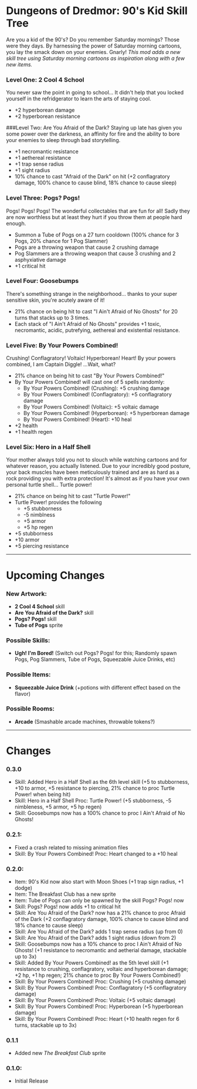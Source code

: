 Dungeons of Dredmor: 90's Kid Skill Tree
================================

Are you a kid of the 90's? Do you remember Saturday mornings? Those were they days. By harnessing the power of Saturday morning cartoons, you lay the smack down on your enemies. Gnarly! _This mod adds a new skill tree using Saturday morning cartoons as inspiration along with a few new items._

### Level One: 2 Cool 4 School
You never saw the point in going to school... It didn't help that you locked yourself in the refridgerator to learn the arts of staying cool.
* +2 hyperborean damage
* +2 hyperborean resistance

###Level Two: Are You Afraid of the Dark?
Staying up late has given you some power over the darkness, an affinity for fire and the ability to bore your enemies to sleep through bad storytelling.
* +1 necromantic resistance
* +1 aethereal resistance
* +1 trap sense radius
* +1 sight radius
* 10% chance to cast "Afraid of the Dark" on hit (+2 conflagratory damage, 100% chance to cause blind, 18% chance to cause sleep)

### Level Three: Pogs? Pogs!
Pogs! Pogs! Pogs! The wonderful collectables that are fun for all! Sadly they are now worthless but at least they hurt if you throw them at people hard enough.
* Summon a Tube of Pogs on a 27 turn cooldown (100% chance for 3 Pogs, 20% chance for 1 Pog Slammer)
* Pogs are a throwing weapon that cause 2 crushing damage
* Pog Slammers are a throwing weapon that cause 3 crushing and 2 asphyxiative damage
* +1 critical hit

### Level Four: Goosebumps
There's something strange in the neighborhood... thanks to your super sensitive skin, you're acutely aware of it!
* 21% chance on being hit to cast "I Ain't Afraid of No Ghosts" for 20 turns that stacks up to 3 times.
* Each stack of "I Ain't Afraid of No Ghosts" provides +1 toxic, necromantic, acidic, putrefying, aethereal and existential resistance.

### Level Five: By Your Powers Combined!
Crushing! Conflagratory! Voltaic! Hyperborean! Heart! By your powers combined, I am Captain Diggle! ...Wait, what?
* 21% chance on being hit to cast "By Your Powers Combined!"
* By Your Powers Combined! will cast one of 5 spells randomly:
	* By Your Powers Combined! (Crushing): +5 crushing damage
	* By Your Powers Combined! (Conflagratory): +5 conflagratory damage
	* By Your Powers Combined! (Voltaic): +5 voltaic damage
	* By Your Powers Combined! (Hyperborean): +5 hyperborean damage
	* By Your Powers Combined! (Heart): +10 heal
* +2 health
* +1 health regen


### Level Six: Hero in a Half Shell
Your mother always told you not to slouch while watching cartoons and for whatever reason, you actually listened. Due to your incredibly good posture, your back muscles have been meticulously trained and are as hard as a rock providing you with extra protection! It's almost as if you have your own personal turtle shell... Turtle power!
* 21% chance on being hit to cast "Turtle Power!"
* Turtle Power! provides the following
  * +5 stubborness
  * -5 nimblness
  * +5 armor
  * +5 hp regen
* +5 stubborness
* +10 armor
* +5 piercing resistance

---

Upcoming Changes
================================
### New Artwork:
* **2 Cool 4 School** skill
* **Are You Afraid of the Dark?** skill
* **Pogs? Pogs!** skill
* **Tube of Pogs** sprite

### Possible Skills:
* **Ugh! I'm Bored!** (Switch out Pogs? Pogs! for this; Randomly spawn Pogs, Pog Slammers, Tube of Pogs, Squeezable Juice Drinks, etc)

### Possible Items:
* **Squeezable Juice Drink** (+potions with different effect based on the flavor)

### Possible Rooms:
* **Arcade** (Smashable arcade machines, throwable tokens?)

---

Changes
===========

### 0.3.0
* Skill: Added Hero in a Half Shell as the 6th level skill (+5 to stubborness, +10 to armor, +5 resistance to piercing, 21% chance to proc Turtle Power! when being hit)
* Skill: Hero in a Half Shell Proc: Turtle Power! (+5 stubborness, -5 nimbleness, +5 armor, +5 hp regen)
* Skill: Goosebumps now has a 100% chance to proc I Ain't Afraid of No Ghosts!

### 0.2.1:
* Fixed a crash related to missing animation files
* Skill: By Your Powers Combined! Proc: Heart changed to a +10 heal

### 0.2.0:
* Item: 90's Kid now also start with Moon Shoes (+1 trap sign radius, +1 dodge)
* Item: The Breakfast Club has a new sprite
* Item: Tube of Pogs can only be spawned by the skill Pogs? Pogs! now
* Skill: Pogs? Pogs! now adds +1 to critical hit
* Skill: Are You Afraid of the Dark? now has a 21% chance to proc Afraid of the Dark (+2 conflagratory damage, 100% chance to cause blind and 18% chance to cause sleep)
* Skill: Are You Afraid of the Dark? adds 1 trap sense radius (up from 0)
* Skill: Are You Afraid of the Dark? adds 1 sight radius (down from 2)
* Skill: Goosebumps now has a 10% chance to proc I Ain't Afraid of No Ghosts! (+1 resistance to necromantic and aetherial damage, stackable up to 3x)
* Skill: Added By Your Powers Combined! as the 5th level skill (+1 resistance to crushing, conflagratory, voltaic and hyperborean damage; +2 hp, +1 hp regen; 21% chance to proc By Your Powers Combined!)
* Skill: By Your Powers Combined! Proc: Crushing (+5 crushing damage)
* Skill: By Your Powers Combined! Proc: Conflagratory (+5 conflagratory damage)
* Skill: By Your Powers Combined! Proc: Voltaic (+5 voltaic damage)
* Skill: By Your Powers Combined! Proc: Hyperborean (+5 hyperborean damage)
* Skill: By Your Powers Combined! Proc: Heart (+10 health regen for 6 turns, stackable up to 3x)

### 0.1.1
* Added new *The Breakfast Club* sprite

### 0.1.0:
* Initial Release
